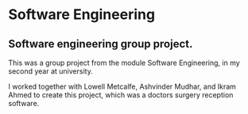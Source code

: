 # Software Engineering

## Software engineering group project.

This was a group project from the module Software Engineering, in my second year at university.

I worked together with Lowell Metcalfe, Ashvinder Mudhar, and Ikram Ahmed to create this project, which was a doctors surgery reception software.

